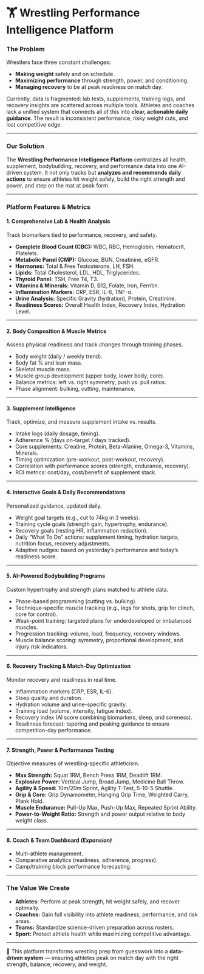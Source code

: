 # 🏋️ Wrestling Performance Intelligence Platform

### The Problem

Wrestlers face three constant challenges:

- **Making weight** safely and on schedule.
- **Maximizing performance** through strength, power, and conditioning.
- **Managing recovery** to be at peak readiness on match day.

Currently, data is fragmented: lab tests, supplements, training logs, and recovery insights are scattered across multiple tools. Athletes and coaches lack a unified system that connects all of this into **clear, actionable daily guidance**. The result is inconsistent performance, risky weight cuts, and lost competitive edge.

---

### Our Solution

The **Wrestling Performance Intelligence Platform** centralizes all health, supplement, bodybuilding, recovery, and performance data into one AI-driven system. It not only tracks but **analyzes and recommends daily actions** to ensure athletes hit weight safely, build the right strength and power, and step on the mat at peak form.

---

### Platform Features & Metrics

#### 1. **Comprehensive Lab & Health Analysis**

Track biomarkers tied to performance, recovery, and safety.

- **Complete Blood Count (CBC):** WBC, RBC, Hemoglobin, Hematocrit, Platelets.
- **Metabolic Panel (CMP):** Glucose, BUN, Creatinine, eGFR.
- **Hormones:** Total & Free Testosterone, LH, FSH.
- **Lipids:** Total Cholesterol, LDL, HDL, Triglycerides.
- **Thyroid Panel:** TSH, Free T4, T3.
- **Vitamins & Minerals:** Vitamin D, B12, Folate, Iron, Ferritin.
- **Inflammation Markers:** CRP, ESR, IL-6, TNF-α.
- **Urine Analysis:** Specific Gravity (hydration), Protein, Creatinine.
- **Readiness Scores:** Overall Health Index, Recovery Index, Hydration Level.

---

#### 2. **Body Composition & Muscle Metrics**

Assess physical readiness and track changes through training phases.

- Body weight (daily / weekly trend).
- Body fat % and lean mass.
- Skeletal muscle mass.
- Muscle group development (upper body, lower body, core).
- Balance metrics: left vs. right symmetry, push vs. pull ratios.
- Phase alignment: bulking, cutting, maintenance.

---

#### 3. **Supplement Intelligence**

Track, optimize, and measure supplement intake vs. results.

- Intake logs (daily dosage, timing).
- Adherence % (days on-target / days tracked).
- Core supplements: Creatine, Protein, Beta-Alanine, Omega-3, Vitamins, Minerals.
- Timing optimization (pre-workout, post-workout, recovery).
- Correlation with performance scores (strength, endurance, recovery).
- ROI metrics: cost/day, cost/benefit of supplement stack.

---

#### 4. **Interactive Goals & Daily Recommendations**

Personalized guidance, updated daily.

- Weight goal targets (e.g., cut to 74kg in 3 weeks).
- Training cycle goals (strength gain, hypertrophy, endurance).
- Recovery goals (resting HR, inflammation reduction).
- Daily “What To Do” actions: supplement timing, hydration targets, nutrition focus, recovery adjustments.
- Adaptive nudges: based on yesterday’s performance and today’s readiness score.

---

#### 5. **AI-Powered Bodybuilding Programs**

Custom hypertrophy and strength plans matched to athlete data.

- Phase-based programming (cutting vs. bulking).
- Technique-specific muscle tracking (e.g., legs for shots, grip for clinch, core for control).
- Weak-point training: targeted plans for underdeveloped or imbalanced muscles.
- Progression tracking: volume, load, frequency, recovery windows.
- Muscle balance scoring: symmetry, proportional development, and injury risk indicators.

---

#### 6. **Recovery Tracking & Match-Day Optimization**

Monitor recovery and readiness in real time.

- Inflammation markers (CRP, ESR, IL-6).
- Sleep quality and duration.
- Hydration volume and urine-specific gravity.
- Training load (volume, intensity, fatigue index).
- Recovery index (AI score combining biomarkers, sleep, and soreness).
- Readiness forecast: tapering and peaking guidance to ensure competition-day performance.

---

#### 7. **Strength, Power & Performance Testing**

Objective measures of wrestling-specific athleticism.

- **Max Strength:** Squat 1RM, Bench Press 1RM, Deadlift 1RM.
- **Explosive Power:** Vertical Jump, Broad Jump, Medicine Ball Throw.
- **Agility & Speed:** 10m/20m Sprint, Agility T-Test, 5-10-5 Shuttle.
- **Grip & Core:** Grip Dynamometer, Hanging Grip Time, Weighted Carry, Plank Hold.
- **Muscle Endurance:** Pull-Up Max, Push-Up Max, Repeated Sprint Ability.
- **Power-to-Weight Ratio:** Strength and power output relative to body weight class.

---

#### 8. **Coach & Team Dashboard** _(Expansion)_

- Multi-athlete management.
- Comparative analytics (readiness, adherence, progress).
- Camp/training block performance forecasting.

---

### The Value We Create

- **Athletes:** Perform at peak strength, hit weight safely, and recover optimally.
- **Coaches:** Gain full visibility into athlete readiness, performance, and risk areas.
- **Teams:** Standardize science-driven preparation across rosters.
- **Sport:** Protect athlete health while maximizing competitive advantage.

---

🚀 This platform transforms wrestling prep from guesswork into a **data-driven system** — ensuring athletes peak on match day with the right strength, balance, recovery, and weight.
